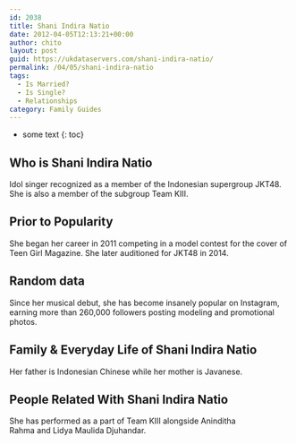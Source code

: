 ```yaml
---
id: 2038
title: Shani Indira Natio
date: 2012-04-05T12:13:21+00:00
author: chito
layout: post
guid: https://ukdataservers.com/shani-indira-natio/
permalink: /04/05/shani-indira-natio
tags:
  - Is Married?
  - Is Single?
  - Relationships
category: Family Guides
---
```


* some text
{: toc}
          
          
## Who is  Shani Indira Natio
                  
                  
                  
Idol singer recognized as a member of the Indonesian supergroup JKT48. She is also a member of the subgroup Team KIII. 
                  
                
                
                
## Prior to Popularity 
                  
                  
                  
She began her career in 2011 competing in a model contest for the cover of Teen Girl Magazine. She later auditioned for JKT48 in 2014. 
                  
                
                
                
## Random data 
                  
                  
                  
Since her musical debut, she has become insanely popular on Instagram, earning more than 260,000 followers posting modeling and promotional photos. 
                  
                
                
                
## Family & Everyday Life of Shani Indira Natio
                  
                  
                  
Her father is Indonesian Chinese while her mother is Javanese. 
                  
                
                
                
## People Related With  Shani Indira Natio
                  
                  
                  
She has performed as a part of Team KIII alongside Aninditha Rahma and Lidya Maulida Djuhandar. 
                  
                
              
            
          
          
          
    
    
  
